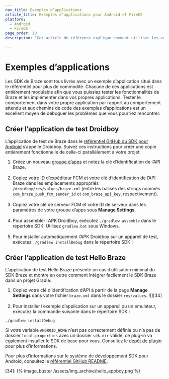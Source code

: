 ```yaml
---
nav_title: Exemples d’applications
article_title: Exemples d’applications pour Android et FireOS
platform: 
  - Android
  - FireOS
page_order: 10
description: "Cet article de référence explique comment utiliser les exemples d’applications Android."

---
```


# Exemples d’applications

Les SDK de Braze sont tous livrés avec un exemple d’application situé dans le référentiel pour plus de commodité. Chacune de ces applications est entièrement modulable afin que vous puissiez tester les fonctionnalités de Braze et les implémenter dans vos propres applications. Tester le comportement dans votre propre application par rapport au comportement attendu et aux chemins de code des exemples d’applications est un excellent moyen de déboguer les problèmes que vous pourriez rencontrer.

## Créer l’application de test Droidboy
L’application de test de Braze dans le [référentiel GitHub du SDK pour Android][3] s’appelle Droidboy. Suivez ces instructions pour créer une copie entièrement fonctionnelle de celle-ci parallèlement à votre projet.

1. Créez un nouveau [groupe d’apps][25] et notez la clé d’identification de l’API Braze.<br><br>
2. Copiez votre ID d’expéditeur FCM et votre clé d’identification de l’API Braze dans les emplacements appropriés `/droidboy/res/values/braze.xml` (entre les balises des strings nommés `com_braze_push_fcm_sender_id` et `com_braze_api_key`, respectivement).<br><br>
3. Copiez votre clé de serveur FCM et votre ID de serveur dans les paramètres de votre groupe d’apps sous **Manage Settings**.<br><br>
4. Pour assembler l’APK Droidboy, exécutez `./gradlew assemble` dans le répertoire SDK. Utilisez `gradlew.bat` sous Windows.<br><br>
5. Pour installer automatiquement l’APK Droidboy sur un appareil de test, exécutez `./gradlew installDebug` dans le répertoire SDK :

## Créer l’application de test Hello Braze
L’application de test Hello Braze présente un cas d’utilisation minimal du SDK Braze et montre en outre comment intégrer facilement le SDK Braze dans un projet Gradle.

1. Copiez votre clé d’identification d’API à partir de la page **Manage Settings** dans votre fichier `braze.xml` dans le dossier `res/values`.
![][34]<br><br>
2. Pour installer l’exemple d’application sur un appareil ou un émulateur, exécutez la commande suivante dans le répertoire SDK :
```
./gradlew installDebug
```
Si votre variable `ANDROID_HOME` n’est pas correctement définie ou n’a pas de dossier `local.properties` avec un dossier `sdk.dir` valide, ce plug-in va également installer le SDK de base pour vous. Consultez le [dépôt de plugin][27] pour plus d’informations.

Pour plus d’informations sur le système de développement SDK pour Android, consultez le [référentiel GitHub README][26].

[25]: {{site.baseurl}}/developer_guide/platform_wide/app_group_configuration/#app-group-configuration
[26]: https://github.com/braze-inc/braze-android-sdk/blob/master/README.md
[27]: https://github.com/JakeWharton/sdk-manager-plugin
[3]: https://github.com/braze-inc/braze-android-sdk "Appboy Android GitHub Repository"
[34]: {% image_buster /assets/img_archive/hello_appboy.png %}
